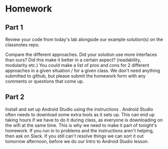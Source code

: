 # Homework

## Part 1

Review your code from today's lab alongside our example solution(s) on the classnotes repo.

Compare the different approaches. Did your solution use more interfaces than ours? Did this make it better in a certain aspect? (readability, modularity etc.) You could make a list of pros and cons for 2 different approaches in a given situation / for a given class. We don't need anything submitted to github, but please submit the homework form with any comments or questions that come up.

## Part 2

Install and set up Android Studio using the instructions [](here). Android Studio often needs to download some extra tools as it sets up. This can end up taking hours if we have to do it during class, as everyone is downloading on the wifi at the same time. This is why we need to make it part of tonight's homework. If you run in to problems and the instructions aren't helping, then ask on Slack. If you still can't resolve things we can sort it out tomorrow afternoon, before we do our Intro to Android Studio lesson.

